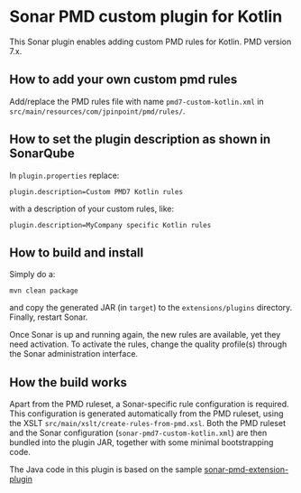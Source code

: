 # Sonar PMD custom plugin for Kotlin

This Sonar plugin enables adding custom PMD rules for Kotlin.
PMD version 7.x.

## How to add your own custom pmd rules

Add/replace the PMD rules file with name `pmd7-custom-kotlin.xml` in `src/main/resources/com/jpinpoint/pmd/rules/`.

## How to set the plugin description as shown in SonarQube
In `plugin.properties` replace:

    plugin.description=Custom PMD7 Kotlin rules

with a description of your custom rules, like:

    plugin.description=MyCompany specific Kotlin rules

## How to build and install

Simply do a:

    mvn clean package

and copy the generated JAR (in `target`) to the `extensions/plugins` directory. 
Finally, restart Sonar.

Once Sonar is up and running again, the new rules are available, yet they need activation. 
To activate the rules, change the quality profile(s) through the Sonar administration interface.

## How the build works

Apart from the PMD ruleset, a Sonar-specific rule configuration is required. 
This configuration is generated automatically from the PMD ruleset, using the XSLT `src/main/xslt/create-rules-from-pmd.xsl`. 
Both the PMD ruleset and the Sonar configuration (`sonar-pmd7-custom-kotlin.xml`) are then bundled into the plugin JAR, together with some minimal bootstrapping code.

The Java code in this plugin is based on the sample [sonar-pmd-extension-plugin](https://github.com/SonarSource/sonar-examples/tree/master/plugins/sonar-pmd-extension-plugin)
